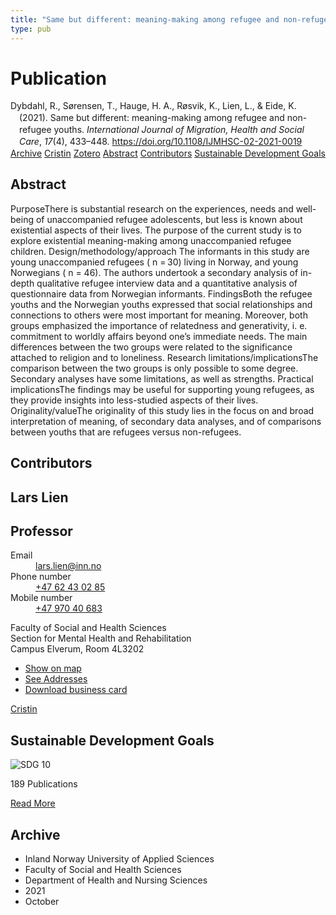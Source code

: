 ```yaml
---
title: "Same but different: meaning-making among refugee and non-refugee youths"
type: pub
---
```

<h1>Publication</h1>
<article id="csl-bib-container-7PYAF69H" class="csl-bib-container">
  <div class="csl-bib-body" style="line-height: 1.35; padding-left: 1em; text-indent:-1em;">
  <div class="csl-entry">Dybdahl, R., S&#xF8;rensen, T., Hauge, H. A., R&#xF8;svik, K., Lien, L., &amp; Eide, K. (2021). Same but different: meaning-making among refugee and non-refugee youths. <i>International Journal of Migration, Health and Social Care</i>, <i>17</i>(4), 433&#x2013;448. <a href="https://doi.org/10.1108/IJMHSC-02-2021-0019">https://doi.org/10.1108/IJMHSC-02-2021-0019</a></div>
</div>
  <div class="csl-bib-buttons">
    <a href="#taxonomy-article-7PYAF69H" class="csl-bib-button">Archive</a>
    <a href="https://app.cristin.no/results/show.jsf?id=1944627" alt="Cristin URL" class="csl-bib-button">Cristin</a>
    <a href="http://zotero.org/groups/5022929/items/7PYAF69H" alt="Zotero URL" class="csl-bib-button">Zotero</a>
    <a href="#abstract-article-7PYAF69H" class="csl-bib-button">Abstract</a>
    <a href="#contributors-article-7PYAF69H" class="csl-bib-button">Contributors</a>
    <a href="#sdg-article-7PYAF69H" class="csl-bib-button">Sustainable Development Goals</a>
  </div>
  <div id="csl-bib-meta-container-7PYAF69H"></div>
</article>
<div id="csl-bib-meta-7PYAF69H" class="csl-bib-meta">
  <article id="abstract-article-7PYAF69H" class="abstract-article">
    <h1>Abstract</h1>
    PurposeThere is substantial research on the experiences, needs and well-being of unaccompanied refugee adolescents, but less is known about existential aspects of their lives. The purpose of the current study is to explore existential meaning-making among unaccompanied refugee children. Design/methodology/approach The informants in this study are young unaccompanied refugees ( n = 30) living in Norway, and young Norwegians ( n = 46). The authors undertook a secondary analysis of in-depth qualitative refugee interview data and a quantitative analysis of questionnaire data from Norwegian informants. FindingsBoth the refugee youths and the Norwegian youths expressed that social relationships and connections to others were most important for meaning. Moreover, both groups emphasized the importance of relatedness and generativity, i. e. commitment to worldly affairs beyond one’s immediate needs. The main differences between the two groups were related to the significance attached to religion and to loneliness. Research limitations/implicationsThe comparison between the two groups is only possible to some degree. Secondary analyses have some limitations, as well as strengths. Practical implicationsThe findings may be useful for supporting young refugees, as they provide insights into less-studied aspects of their lives. Originality/valueThe originality of this study lies in the focus on and broad interpretation of meaning, of secondary data analyses, and of comparisons between youths that are refugees versus non-refugees.
  </article>
  <article id="contributors-article-7PYAF69H" class="contributors-article">
    <h1>Contributors</h1>
    <div class="personas">
<div class="vrtx-hinn-person-card">
<div class="photo">
<i class="lar la-user-circle missing-person"></i>
</div>
<div class="info">
<hgroup><h1>Lars Lien</h1>
<h2>Professor</h2>
</hgroup><dl>
<dt>Email</dt>
<dd>
<a href="mailto:lars.lien@inn.no">lars.lien@inn.no</a>
</dd>
<dt>Phone number</dt>
<dd><a href="tel:+4762430285">
+47 62 43 02 85
</a></dd>
<dt>Mobile number</dt>
<dd><a href="tel:+4797040683">
+47 970 40 683
</a></dd>
</dl>
<p>
Faculty of Social and Health Sciences<br>
Section for Mental Health and Rehabilitation<br>
Campus Elverum,
Room 4L3202
</p>
<ul class="vrtx-hinn-links">
<li><a href="https://www.google.com/maps?q=60.88177,11.53669">Show on map</a></li>
<li><a href="https://www.inn.no/english/find-an-employee/lars-lien.html#vrtx-hinn-addresses">See Addresses</a></li>
<li><a href="https://www.inn.no/english/find-an-employee/lars-lien.html?vrtx=vcf">Download business card</a></li>
</ul>
</div>
</div>
<a href="https://app.cristin.no/persons/show.jsf?id=14287" alt="Cristin URL" class="personas-cristin">Cristin</a>
</div>
  </article>
  <article id="sdg-article-7PYAF69H" class="sdg-article">
    <h1>Sustainable Development Goals</h1>
    <div class="sdg-container"><div id="sdg10" class="sdg">
<img src="{{< params subfolder >}}images/sdg/sdg10_en.png" class="image" alt="SDG 10">
<div class="sdg-overlay">
<p class="sdg-publication-count"><span>189</span> Publications</p>
<p><a href="https://sdgs.un.org/goals/goal10" class="sdg-read-more">Read More</a></p>
</div>
</div></div>
  </article>
  <article id="taxonomy-article-7PYAF69H" class="taxonomy-article">
    <h1>Archive</h1>
    <ul>
      <li>Inland Norway University of Applied Sciences</li>
      <li>Faculty of Social and Health Sciences</li>
      <li>Department of Health and Nursing Sciences</li>
      <li>2021</li>
      <li>October</li>
    </ul>
  </article>
</div>
